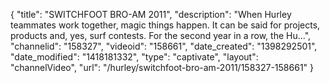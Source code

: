 {
    "title": "SWITCHFOOT BRO-AM 2011",
    "description": "When Hurley teammates work together, magic things happen. It can be said for projects, products and, yes, surf contests. For the second year in a row, the Hu...",
    "channelid": "158327",
    "videoid": "158661",
    "date_created": "1398292501",
    "date_modified": "1418181332",
    "type": "captivate",
    "layout": "channelVideo",
    "url": "\/hurley\/switchfoot-bro-am-2011\/158327-158661"
}